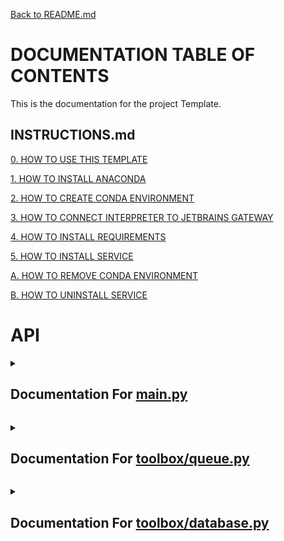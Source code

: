 [Back to README.md](/README.md)

# DOCUMENTATION TABLE OF CONTENTS #

This is the documentation for the project Template.

## INSTRUCTIONS.md ##

[0. HOW TO USE THIS TEMPLATE](/docs/INSTRUCTIONS.md#0-how-to-use-this-template)

[1. HOW TO INSTALL ANACONDA](/docs/INSTRUCTIONS.md#1-how-to-install-anaconda)

[2. HOW TO CREATE CONDA ENVIRONMENT](/docs/INSTRUCTIONS.md#2-how-to-create-conda-environment)

[3. HOW TO CONNECT INTERPRETER TO JETBRAINS GATEWAY](/docs/INSTRUCTIONS.md#3-how-to-connect-interpreter-to-jetbrains-gateway)

[4. HOW TO INSTALL REQUIREMENTS](/docs/INSTRUCTIONS.md#4-how-to-install-requirements)

[5. HOW TO INSTALL SERVICE](/docs/INSTRUCTIONS.md#5-how-to-install-service)

[A. HOW TO REMOVE CONDA ENVIRONMENT](/docs/INSTRUCTIONS.md#a-how-to-remove-conda-environment)

[B. HOW TO UNINSTALL SERVICE](/docs/INSTRUCTIONS.md#b-how-to-uninstall-service)

# API #


<details>
<summary>

## Documentation For [main.py](/docs/MAIN.md)

</summary>


 <details>
<summary>

### > [class Test](/docs/MAIN.md#class-test) 



</summary>

[class Test:](./../main.py#L4) 

Notes


```python
    This is a test class, it is used to test the documentation generator
```

Examples


```python
    test_contact = Test.Test_Contact("123-456-7890", 1234)
    test_object = Test("Bill", 20, test_contact)
    print(test_object)
```

References


```python
    No Links
```




 <details>
<summary>

### >  > [class Test.Test_Contact](/docs/MAIN.md#class-testtest_contact) 



</summary>

[class Test_Contact:](./../main.py#L20) 

Notes


```python
        This is a test class, it is used to test the documentation generator
```

Examples


```python
        test_contact = Test.Test_Contact("123-456-7890", 1234)
        print(test_contact)
```

References


```python
        No Links
```




 <details>
<summary>

### >  >  > [function Test.Test_Contact.init](/docs/MAIN.md#function-testtest_contactinit) 



</summary>

[def __init__(self, phone: str, address: int):](./../main.py#L36) 

Notes


```python
            This function is called when the object is created
```

Parameters


```python
            phone : str
                The phone number of the person to greet
            address : int
                The address of the person to greet
```

Returns


```python
            None
                This function does not return anything
```

Examples


```python
            address_object = Test.Test_Contact("123-456-7890", 1234)
```

References


```python
            No Links
```



</details>


 <details>
<summary>

### >  >  > [function Test.Test_Contact.str](/docs/MAIN.md#function-testtest_contactstr) 



</summary>

[def __str__(self):](./../main.py#L63) 

Notes


```python
            This function is called when the object is printed
```

Parameters


```python
            None
```

Returns


```python
            str
                This function returns a string representation of the object
```

Examples


```python
            address_object = Test.Test_Contact("123-456-7890", 1234)
            print(address_object)
```

References


```python
            No Links
```



</details>

</details>


 <details>
<summary>

### >  > [function Test.init](/docs/MAIN.md#function-testinit) 



</summary>

[def __init__(self, name: str, age: int, contact: Test_Contact):](./../main.py#L90) 

Notes


```python
        This function is called when the object is created
```

Parameters


```python
        name : str
            The name of the person to greet
        age : int
            The age of the person to greet
```

Returns


```python
        None
            This function does not return anything
```

Examples


```python
        test_object = Test("Bill", 20)
```

References


```python
        No Links
```



</details>


 <details>
<summary>

### >  > [function Test.str](/docs/MAIN.md#function-teststr) 



</summary>

[def __str__(self):](./../main.py#L119) 

Notes


```python
        This function is called when the object is printed
```

Parameters


```python
        None
```

Returns


```python
        str
            This function returns a string representation of the object
```

Examples


```python
        test_object = Test("Bill", 20)
        print(test_object)
```

References


```python
        No Links
```



</details>

</details>


 <details>
<summary>

### > [function print_hi](/docs/MAIN.md#function-print_hi) 



</summary>

[def print_hi(name: str) -> None:](./../main.py#L146) 

Notes


```python
        ello
```

Parameters


```python
        name : str
            The name of the person to greet
```

Returns


```python
        None
            This function does not return anything
```

Examples


```python
        print_hi('PyCharm')
```

References


```python
        https://www.jetbrains.com/help/pycharm/creating-and-running-your-first-python-project.html
```



</details>

<br></details>


<details>
<summary>

## Documentation For [toolbox/queue.py](/docs/TOOLBOX-QUEUE.md)

</summary>


 <details>
<summary>

### > [class Queue](/docs/TOOLBOX-QUEUE.md#class-queue) 



</summary>

[class Queue:](./../toolbox/queue.py#L2) 

Notes


```python
    A queue is a data structure that follows the First In First Out (FIFO) principle.
    This means that the first item added to the queue will be the first item removed from the queue.
    A queue can be implemented using a list or a linked list.
```

Examples


```python
    queue = Queue([1, 2, 3, 4, 5], 10)

    a = queue.dequeue()
    print(a)
```

References


```python
    https://en.wikipedia.org/wiki/Queue_(abstract_data_type)
```




 <details>
<summary>

### >  > [function Queue.init](/docs/TOOLBOX-QUEUE.md#function-queueinit) 



</summary>

[def __init__(self, queue_list: list = None, max_size: int = None):](./../toolbox/queue.py#L30) 

Notes


```python
        If the queue_list is not None, then the queue will be initialized with the list
        If the max_size is not None, then the queue will be initialized with the max_size
```

Returns


```python
        None
```

Examples


```python
        queue = Queue([1, 2, 3, 4, 5], 10)

        a = queue.dequeue()
        print(a)
```



</details>


 <details>
<summary>

### >  > [function Queue.enqueue](/docs/TOOLBOX-QUEUE.md#function-queueenqueue) 



</summary>

[def enqueue(self, item):](./../toolbox/queue.py#L61) 

Notes


```python
        Adds the item to the end of the queue
```

Returns


```python
        None
```

Examples


```python
        queue = Queue(max_size=10)

        queue.enqueue(1)
        queue.enqueue(2)
        queue.enqueue(3)
        print(queue)
```



</details>


 <details>
<summary>

### >  > [function Queue.dequeue](/docs/TOOLBOX-QUEUE.md#function-queuedequeue) 



</summary>

[def dequeue(self):](./../toolbox/queue.py#L90) 

Notes


```python
        Removes the first item from the queue
```

Returns


```python
        item: any
            The item that was removed from the queue
```

Examples


```python
        queue = Queue(max_size=10)

        queue.enqueue(1)
        queue.enqueue(2)
        queue.enqueue(3)

        a = queue.dequeue()
        print(a)
```



</details>


 <details>
<summary>

### >  > [function Queue.size](/docs/TOOLBOX-QUEUE.md#function-queuesize) 



</summary>

[def size(self) -> int:](./../toolbox/queue.py#L118) 

Notes


```python
        Returns the size of the queue
```

Returns


```python
        size: int
            The size of the queue
```

Examples


```python
        queue = Queue(max_size=10)

        queue.enqueue(1)
        queue.enqueue(2)
        queue.enqueue(3)

        print(queue.size())
```



</details>


 <details>
<summary>

### >  > [function Queue.is_empty](/docs/TOOLBOX-QUEUE.md#function-queueis_empty) 



</summary>

[def is_empty(self) -> bool:](./../toolbox/queue.py#L146) 

Notes


```python
        Returns True if the queue is empty, False otherwise
```

Returns


```python
        is_empty: bool
            True if the queue is empty, False otherwise
```

Examples


```python
        queue = Queue(max_size=10)

        queue.enqueue(1)
        queue.enqueue(2)

        print(queue.is_empty())
```



</details>


 <details>
<summary>

### >  > [function Queue.peek](/docs/TOOLBOX-QUEUE.md#function-queuepeek) 



</summary>

[def peek(self):](./../toolbox/queue.py#L173) 

Notes


```python
        Returns the first item in the queue without removing it
```

Returns


```python
        item: any
            The first item in the queue
```

Examples


```python
        queue = Queue(max_size=10)

        queue.enqueue(1)
        queue.enqueue(2)
        queue.enqueue(3)

        a = queue.peek()
        print(a)
```



</details>


 <details>
<summary>

### >  > [function Queue.get_list](/docs/TOOLBOX-QUEUE.md#function-queueget_list) 



</summary>

[def get_list(self):](./../toolbox/queue.py#L201) 

Notes


```python
        Returns the list of items in the queue
```

Returns


```python
        list: list
            The list of items in the queue
```

Examples


```python
        queue = Queue(max_size=10)

        queue.enqueue(1)
        queue.enqueue(2)
        queue.enqueue(3)

        a = queue.get_list()
        print(a)
```



</details>


 <details>
<summary>

### >  > [function Queue.len](/docs/TOOLBOX-QUEUE.md#function-queuelen) 



</summary>

[def __len__(self):](./../toolbox/queue.py#L230) 

Notes


```python
        Returns the size of the queue
```

Returns


```python
        size: int
            The size of the queue
```

Examples


```python
        queue = Queue(max_size=10)

        queue.enqueue(1)
        queue.enqueue(2)

        print(len(queue))
```



</details>


 <details>
<summary>

### >  > [function Queue.copy](/docs/TOOLBOX-QUEUE.md#function-queuecopy) 



</summary>

[def copy(self):](./../toolbox/queue.py#L256) 

Notes


```python
        Returns a copy of the queue
```

Returns


```python
        new_queue: Queue
            A copy of the queue
```

Examples


```python
        queue = Queue(max_size=10)

        queue.enqueue(1)
        queue.enqueue(2)
        queue.enqueue(3)

        new_queue = queue.copy()
        print(new_queue)
```



</details>


 <details>
<summary>

### >  > [function Queue.copy](/docs/TOOLBOX-QUEUE.md#function-queuecopy) 



</summary>

[def __copy__(self):](./../toolbox/queue.py#L288) 

Notes


```python
        Returns a copy of the queue
```

Returns


```python
        new_queue: Queue
            A copy of the queue
```

Examples


```python
        queue = Queue(max_size=10)

        queue.enqueue(1)
        queue.enqueue(2)
        queue.enqueue(3)

        new_queue = queue.copy()
        print(new_queue)
```



</details>


 <details>
<summary>

### >  > [function Queue.eq](/docs/TOOLBOX-QUEUE.md#function-queueeq) 



</summary>

[def __eq__(self, other):](./../toolbox/queue.py#L317) 

Notes


```python
        Returns True if the queues are equal, False otherwise
```

Returns


```python
        is_equal: bool
            True if the queues are equal, False otherwise
```

Examples


```python
        queue = Queue([1, 2, 3, 4, 5], max_size=10)
        other = Queue([1, 2, 3, 4, 5], max_size=10)

        print(queue == other)
```



</details>


 <details>
<summary>

### >  > [function Queue.ne](/docs/TOOLBOX-QUEUE.md#function-queuene) 



</summary>

[def __ne__(self, other):](./../toolbox/queue.py#L348) 

Notes


```python
        Returns True if the queues are not equal, False otherwise
```

Returns


```python
        is_not_equal: bool
            True if the queues are not equal, False otherwise
```

Examples


```python
        queue = Queue([1, 2, 3, 4, 5], max_size=10)
        other = Queue([1, 2, 3, 4, 5], max_size=10)

        print(queue != other)
```



</details>


 <details>
<summary>

### >  > [function Queue.getitem](/docs/TOOLBOX-QUEUE.md#function-queuegetitem) 



</summary>

[def __getitem__(self, index):](./../toolbox/queue.py#L373) 

Notes


```python
        Returns the item at the given index
```

Returns


```python
        item: any
            The item at the given index
```

Examples


```python
        queue = Queue([1, 2, 3, 4, 5], max_size=10)

        print(queue[2])
```



</details>


 <details>
<summary>

### >  > [function Queue.setitem](/docs/TOOLBOX-QUEUE.md#function-queuesetitem) 



</summary>

[def __setitem__(self, index, value):](./../toolbox/queue.py#L397) 

Notes


```python
        Sets the item at the given index to the given value
```

Returns


```python
        None
```

Examples


```python
        queue = Queue([1, 2, 3, 4, 5], max_size=10)

        queue[2] = 10
        print(queue)
```



</details>


 <details>
<summary>

### >  > [function Queue.delitem](/docs/TOOLBOX-QUEUE.md#function-queuedelitem) 



</summary>

[def __delitem__(self, index):](./../toolbox/queue.py#L423) 

Notes


```python
        Deletes the item at the given index
```

Returns


```python
        None
```

Examples


```python
        queue = Queue([1, 2, 3, 4, 5], max_size=10)

        del queue[2]
        print(queue)
```



</details>


 <details>
<summary>

### >  > [function Queue.iter](/docs/TOOLBOX-QUEUE.md#function-queueiter) 



</summary>

[def __iter__(self):](./../toolbox/queue.py#L447) 

Notes


```python
        Returns an iterator for the queue
```

Returns


```python
        iter: iter
            An iterator for the queue
```

Examples


```python
        queue = Queue([1, 2, 3, 4, 5], max_size=10)

        for item in queue:
            print(item)
```



</details>


 <details>
<summary>

### >  > [function Queue.reversed](/docs/TOOLBOX-QUEUE.md#function-queuereversed) 



</summary>

[def __reversed__(self):](./../toolbox/queue.py#L471) 

Notes


```python
        Returns an iterator for the queue in reverse order
```

Returns


```python
        reversed: iter
            An iterator for the queue in reverse order
```

Examples


```python
        queue = Queue([1, 2, 3, 4, 5], max_size=10)

        for item in reversed(queue):
            print(item)
```



</details>


 <details>
<summary>

### >  > [function Queue.contains](/docs/TOOLBOX-QUEUE.md#function-queuecontains) 



</summary>

[def __contains__(self, item):](./../toolbox/queue.py#L495) 

Notes


```python
        Returns True if the item is in the queue, False otherwise
```

Returns


```python
        is_in: bool
            True if the item is in the queue, False otherwise
```

Examples


```python
        queue = Queue([1, 2, 3, 4, 5], max_size=10)

        print(1 in queue)
```



</details>


 <details>
<summary>

### >  > [function Queue.add](/docs/TOOLBOX-QUEUE.md#function-queueadd) 



</summary>

[def __add__(self, other):](./../toolbox/queue.py#L519) 

Notes


```python
        Returns a new queue with the items from both queues
```

Returns


```python
        new_queue: Queue
            A new queue with the items from both queues
```

Examples


```python
        queue = Queue([1, 2, 3, 4, 5], max_size=10)
        other = Queue([6, 7, 8, 9, 10], max_size=10)

        new_queue = queue + other
        print(new_queue)
```



</details>


 <details>
<summary>

### >  > [function Queue.iadd](/docs/TOOLBOX-QUEUE.md#function-queueiadd) 



</summary>

[def __iadd__(self, other):](./../toolbox/queue.py#L550) 

Notes


```python
        Returns this queue with the items from both queues
```

Returns


```python
        self: Queue
            This queue with the items from both queues
```

Examples


```python
        queue = Queue([1, 2, 3, 4, 5], max_size=10)
        other = Queue([6, 7, 8, 9, 10], max_size=10)

        queue += other
        print(queue)
```



</details>


 <details>
<summary>

### >  > [function Queue.mul](/docs/TOOLBOX-QUEUE.md#function-queuemul) 



</summary>

[def __mul__(self, other):](./../toolbox/queue.py#L578) 

Notes


```python
        Returns a new queue with the items from this queue repeated the given number of times
```

Returns


```python
        new_queue: Queue
            A new queue with the items from this queue repeated the given number of times
```

Examples


```python
        queue = Queue([1, 2, 3, 4, 5], max_size=10)

        new_queue = queue * 3
        print(new_queue)
```



</details>


 <details>
<summary>

### >  > [function Queue.imul](/docs/TOOLBOX-QUEUE.md#function-queueimul) 



</summary>

[def __imul__(self, other):](./../toolbox/queue.py#L607) 

Notes


```python
        Returns this queue with the items from this queue repeated the given number of times
```

Returns


```python
        self: Queue
            This queue with the items from this queue repeated the given number of times
```

Examples


```python
        queue = Queue([1, 2, 3, 4, 5], max_size=10)

        queue *= 3
        print(queue)
```



</details>


 <details>
<summary>

### >  > [function Queue.str](/docs/TOOLBOX-QUEUE.md#function-queuestr) 



</summary>

[def __str__(self):](./../toolbox/queue.py#L636) 

Notes


```python
        Returns a string representation of the queue
```

Returns


```python
        string: str
            A string representation of the queue
```

Examples


```python
        queue = Queue([1, 2, 3, 4, 5], max_size=10)

        print(queue)
```



</details>

</details>

<br></details>


<details>
<summary>

## Documentation For [toolbox/database.py](/docs/TOOLBOX-DATABASE.md)

</summary>


 <details>
<summary>

### > [function set_storage_path](/docs/TOOLBOX-DATABASE.md#function-set_storage_path) 



</summary>

[def set_storage_path(path):](./../toolbox/database.py#L8) 

Notes


```python
    This function is used to set the path to the folder where the database files will be stored
```

Parameters


```python
    path : str
        The path to the folder where the database files will be stored
```

Returns


```python
    None
        This function does not return anything
```

Examples


```python
    set_storage_path('C:/Users/JohnDoe/Documents/MyDatabase')
```

References


```python
    No Links
```



</details>


 <details>
<summary>

### > [function slugify](/docs/TOOLBOX-DATABASE.md#function-slugify) 



</summary>

[def slugify(value, allow_unicode=False):](./../toolbox/database.py#L40) 

Notes


```python
    This function is used to slugify strings, which basically means to remove all special characters and replace them with dashes.
    This is useful for creating file names from strings.
```

Parameters


```python
    value : str
        The string to be slugified
    allow_unicode : bool
        Whether or not to allow unicode characters
```

Returns


```python
    str
        The slugified string
```

Examples


```python
    a = slugify('Hello World')
```

References


```python
    https://github.com/django/django/blob/master/django/utils/text.py
```



</details>


 <details>
<summary>

### > [function get](/docs/TOOLBOX-DATABASE.md#function-get) 



</summary>

[def get(name: str) -> object:](./../toolbox/database.py#L76) 

Notes


```python
    This function is used to load objects from the database folder
```

Parameters


```python
    name : str
        The name of the file to be loaded
```

Returns


```python
    object or None
        The object loaded from the file, could be anything
```

Examples


```python
    spreadsheet_data = get('spreadsheet_people')
```

References


```python
    No Links
```



</details>


 <details>
<summary>

### > [function save](/docs/TOOLBOX-DATABASE.md#function-save) 



</summary>

[def save(name: str, data: any) -> None:](./../toolbox/database.py#L107) 

Notes


```python
    This function is used to save objects to the database folder
```

Parameters


```python
    name : str
        The name of the file to be saved
    data : any
        The data to be saved
```

Returns


```python
    None
        This function does not return anything
```

Examples


```python
    spreadsheet_data = {"People": ["Bill", "Kent", "Steve"], "Ages": [20, 30, 40]}

    save('spreadsheet_people', spreadsheet_data)
```

References


```python
    No Links
```



</details>


 <details>
<summary>

### > [function delete_database](/docs/TOOLBOX-DATABASE.md#function-delete_database) 



</summary>

[def delete_database(name: str) -> object:](./../toolbox/database.py#L142) 

Notes


```python
    This function is used to delete objects from the database folder
```

Parameters


```python
    name : str
        The name of the file to be deleted
```

Returns


```python
    object or None
        The object loaded from the file, could be anything
```

Examples


```python
    spreadsheet_data = {"People": ["Bill", "Kent", "Steve"], "Ages": [20, 30, 40]}

    save('spreadsheet_people', spreadsheet_data)

    delete_database('spreadsheet_people')
```

References


```python
    No Links
```



</details>


 <details>
<summary>

### > [function save_key](/docs/TOOLBOX-DATABASE.md#function-save_key) 



</summary>

[def save_key(platform: str, key: str, override: bool = False) -> None:](./../toolbox/database.py#L180) 

Notes


```python
    This function is used to save keys in a secure location
```

Parameters


```python
    platform: str
        The name of the platform to be saved (e.g. 'google')
    key: str
        The key to be saved (e.g. '<google_api_key>')
    override: bool
        Whether or not to override the key if it already exists
```

Returns


```python
    None
        This function does not return anything
```

Examples


```python
    save_key('google', '<google_api_key>')
```

References


```python
    https://www.nylas.com/blog/making-use-of-environment-variables-in-python/
```



</details>


 <details>
<summary>

### > [function load_key](/docs/TOOLBOX-DATABASE.md#function-load_key) 



</summary>

[def load_key(platform: str) -> str:](./../toolbox/database.py#L227) 

Notes


```python
        This function is used to load keys from a secure location
```

Parameters


```python
        platform: str
            The key to be loaded (e.g. '<google_api_key>')
```

Returns


```python
        str or None
            This function returns the key if it exists, otherwise it returns None
```

Examples


```python
        key = load_key('google')
```

References


```python
        https://www.nylas.com/blog/making-use-of-environment-variables-in-python/
```



</details>

<br></details>

